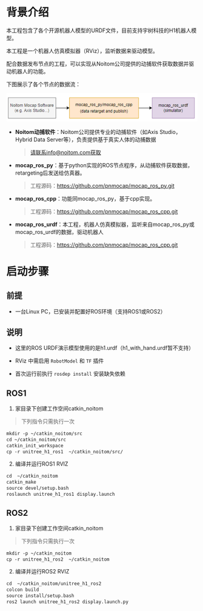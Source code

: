 # 背景介绍

本工程包含了各个开源机器人模型的URDF文件，目前支持宇树科技的H1机器人模型。

本工程是一个机器人仿真模拟器（RViz），监听数据来驱动模型。

配合数据发布节点的工程，可以实现从Noitom公司提供的动捕软件获取数据并驱动机器人的功能。

下图展示了各个节点的数据流：

![nodes_arch](img/nodes_arch.png)

- **Noitom动捕软件**：Noitom公司提供专业的动捕软件（如Axis Studio，Hybrid Data Server等），负责提供基于真实人体的动捕数据

  > 请联系info@noitom.com获取

- **mocap_ros_py**：基于python实现的ROS节点程序，从动捕软件获取数据，retargeting后发送给仿真器。

  > 工程源码：https://github.com/pnmocap/mocap_ros_py.git

- **mocap_ros_cpp**：功能同mocap_ros_py，基于cpp实现。

  > 工程源码：https://github.com/pnmocap/mocap_ros_cpp.git

- **mocap_ros_urdf**：本工程，机器人仿真模拟器，监听来自mocap_ros_py或mocap_ros_urdf的数据，驱动机器人

  > 工程源码：https://github.com/pnmocap/mocap_ros_cpp.git

# 启动步骤

## 前提

- 一台Linux PC，已安装并配置好ROS环境（支持ROS1或ROS2）

## 说明

-  这里的ROS URDF演示模型使用的是h1.urdf（h1_with_hand.urdf暂不支持）

- RViz 中需启用 `RobotModel` 和 `TF` 插件
- 首次运行前执行 `rosdep install` 安装缺失依赖

## ROS1

1. 家目录下创建工作空间catkin_noitom

> 下列指令只需执行一次

```
mkdir -p ~/catkin_noitom/src
cd ~/catkin_noitom/src
catkin_init_workspace
cp -r unitree_h1_ros1  ~/catkin_noitom/src/
```

2. 编译并运行ROS1 RVIZ

```
cd  ~/catkin_noitom
catkin_make
source devel/setup.bash
roslaunch unitree_h1_ros1 display.launch
```

## ROS2

1. 家目录下创建工作空间catkin_noitom

> 下列指令只需执行一次

```
mkdir -p ~/catkin_noitom
cp -r unitree_h1_ros2  ~/catkin_noitom
```

2. 编译并运行ROS2 RVIZ

```
cd  ~/catkin_noitom/unitree_h1_ros2
colcon build
source install/setup.bash
ros2 launch unitree_h1_ros2 display.launch.py
```

 

